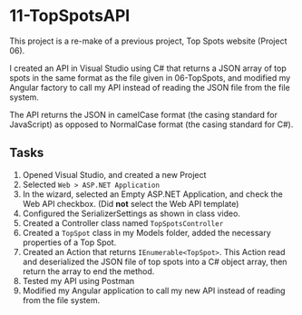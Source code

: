 # 11-TopSpotsAPI

This project is a re-make of a previous project, Top Spots website (Project 06).

I created an API in Visual Studio using C# that returns a JSON array of top spots in the same format as the file given in 06-TopSpots, and modified my Angular factory to call my API instead of reading the JSON file from the file system.

The API returns the JSON in camelCase format (the casing standard for JavaScript) as opposed to NormalCase format (the casing standard for C#).


## Tasks
1. Opened Visual Studio, and created a new Project
2. Selected `Web > ASP.NET Application`
3. In the wizard, selected an Empty ASP.NET Application, and check the Web API checkbox. (Did **not** select the Web API template)
4. Configured the SerializerSettings as shown in class video.
5. Created a Controller class named `TopSpotsController`
6. Created a `TopSpot` class in my Models folder, added the necessary properties of a Top Spot.
7. Created an Action that returns `IEnumerable<TopSpot>`. This Action read and deserialized the JSON file of top spots into a C# object array, then return the array to end the method.
8. Tested my API using Postman
9. Modified my Angular application to call my new API instead of reading from the file system.
